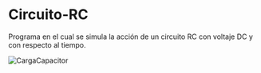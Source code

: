 # Circuito-RC
Programa en el cual se simula la acción de un circuito RC con voltaje DC y con respecto al tiempo.

![CargaCapacitor](https://user-images.githubusercontent.com/108247794/203945478-d9013f6a-8e24-4855-8878-199503fcf030.png)
